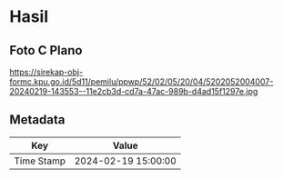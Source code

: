 # Hasil

## Foto C Plano

https://sirekap-obj-formc.kpu.go.id/5d11/pemilu/ppwp/52/02/05/20/04/5202052004007-20240219-143553--11e2cb3d-cd7a-47ac-989b-d4ad15f1297e.jpg


## Metadata

| Key        | Value               |
| ---------- | ------------------- |
| Time Stamp | 2024-02-19 15:00:00 |



